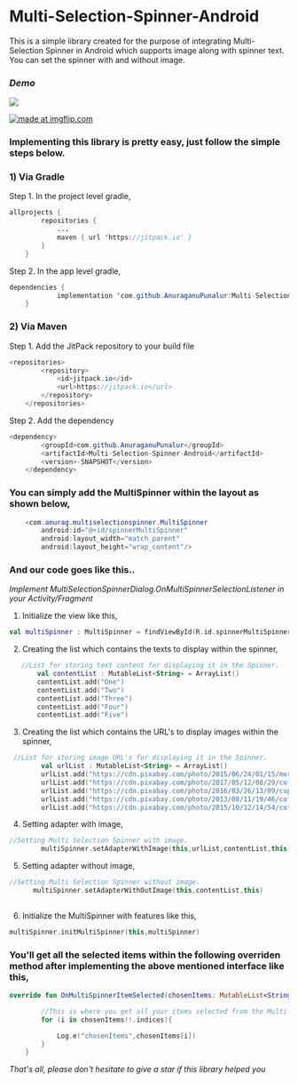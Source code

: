 # Multi-Selection-Spinner-Android

This is a simple library created for the purpose of integrating Multi-Selection Spinner in Android which supports image along with spinner text.
You can set the spinner with and without image.

### *Demo*

![](https://raw.githubusercontent.com/AnuraganuPunalur/Multi-Selection-Spinner-Android/master/Mult-Selection%20Spinner%20Android.gif)

<a href="https://imgflip.com/gif/3e01ne"><img src="https://i.imgflip.com/3e01ne.gif" title="made at imgflip.com"/></a>

### Implementing this library is pretty easy, just follow the simple steps below.

### 1) Via Gradle

Step 1. In the project level gradle,

```java
allprojects {
		repositories {
			...
			maven { url 'https://jitpack.io' }
		}
	}
```
Step 2. In the app level gradle,
```java
dependencies {
	        implementation 'com.github.AnuraganuPunalur:Multi-Selection-Spinner-Android:-SNAPSHOT'
	}
```  
### 2) Via Maven

Step 1. Add the JitPack repository to your build file 

```java
<repositories>
		<repository>
		    <id>jitpack.io</id>
		    <url>https://jitpack.io</url>
		</repository>
	</repositories>
```  
Step 2. Add the dependency

```java
<dependency>
	    <groupId>com.github.AnuraganuPunalur</groupId>
	    <artifactId>Multi-Selection-Spinner-Android</artifactId>
	    <version>-SNAPSHOT</version>
	</dependency>
```  
### You can simply add the MultiSpinner within the layout as shown below,

```java
    <com.anurag.multiselectionspinner.MultiSpinner
        android:id="@+id/spinnerMultiSpinner"
        android:layout_width="match_parent"
        android:layout_height="wrap_content"/>
 ```       
 ### And our code goes like this..
 
*Implement MultiSelectionSpinnerDialog.OnMultiSpinnerSelectionListener in your Activity/Fragment*
 
 1) Initialize the view like this,
 ```kotlin
 val multiSpinner : MultiSpinner = findViewById(R.id.spinnerMultiSpinner)
 ```
 2) Creating the list which contains the texts to display within the spinner,
 ```kotlin
    //List for storing text content for displaying it in the Spinner.
        val contentList : MutableList<String> = ArrayList()
        contentList.add("One")
        contentList.add("Two")
        contentList.add("Three")
        contentList.add("Four")
        contentList.add("Five")
```        
3) Creating the list which contains the URL's to display images within the spinner,
```kotlin
 //List for storing image URL's for displaying it in the Spinner.
        val urlList : MutableList<String> = ArrayList()
        urlList.add("https://cdn.pixabay.com/photo/2015/06/24/01/15/morning-819362_960_720.jpg")
        urlList.add("https://cdn.pixabay.com/photo/2017/05/12/08/29/coffee-2306471_960_720.jpg")
        urlList.add("https://cdn.pixabay.com/photo/2016/03/26/13/09/cup-of-coffee-1280537_960_720.jpg")
        urlList.add("https://cdn.pixabay.com/photo/2013/08/11/19/46/coffee-171653_960_720.jpg")
        urlList.add("https://cdn.pixabay.com/photo/2015/10/12/14/54/coffee-983955_960_720.jpg")
``` 
4) Setting adapter with image,
```kotlin
//Setting Multi Selection Spinner with image.
        multiSpinner.setAdapterWithImage(this,urlList,contentList,this)
```
5) Setting adapter without image,
```kotlin
//Setting Multi Selection Spinner without image.
      multiSpinner.setAdapterWithOutImage(this,contentList,this)
        
``` 
6) Initialize the MultiSpinner with features like this,
```kotlin
multiSpinner.initMultiSpinner(this,multiSpinner)
```
### You'll get all the selected items within the following overriden method after implementing the above mentioned interface like this,
```kotlin
override fun OnMultiSpinnerItemSelected(chosenItems: MutableList<String>?) {

        //This is where you get all your items selected from the Multi Selection Spinner :)
        for (i in chosenItems!!.indices){

            Log.e("chosenItems",chosenItems[i])
        }
    }
```    
*That's all, please don't hesitate to give a star if this library helped you*
